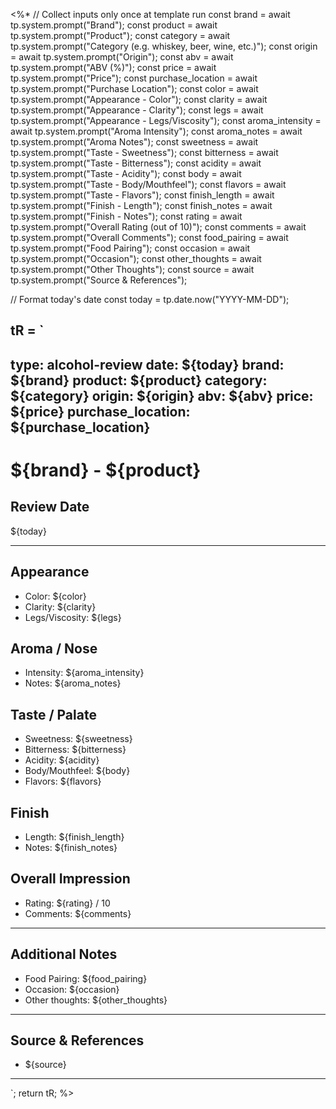<%*
// Collect inputs only once at template run
const brand = await tp.system.prompt("Brand");
const product = await tp.system.prompt("Product");
const category = await tp.system.prompt("Category (e.g. whiskey, beer, wine, etc.)");
const origin = await tp.system.prompt("Origin");
const abv = await tp.system.prompt("ABV (%)");
const price = await tp.system.prompt("Price");
const purchase_location = await tp.system.prompt("Purchase Location");
const color = await tp.system.prompt("Appearance - Color");
const clarity = await tp.system.prompt("Appearance - Clarity");
const legs = await tp.system.prompt("Appearance - Legs/Viscosity");
const aroma_intensity = await tp.system.prompt("Aroma Intensity");
const aroma_notes = await tp.system.prompt("Aroma Notes");
const sweetness = await tp.system.prompt("Taste - Sweetness");
const bitterness = await tp.system.prompt("Taste - Bitterness");
const acidity = await tp.system.prompt("Taste - Acidity");
const body = await tp.system.prompt("Taste - Body/Mouthfeel");
const flavors = await tp.system.prompt("Taste - Flavors");
const finish_length = await tp.system.prompt("Finish - Length");
const finish_notes = await tp.system.prompt("Finish - Notes");
const rating = await tp.system.prompt("Overall Rating (out of 10)");
const comments = await tp.system.prompt("Overall Comments");
const food_pairing = await tp.system.prompt("Food Pairing");
const occasion = await tp.system.prompt("Occasion");
const other_thoughts = await tp.system.prompt("Other Thoughts");
const source = await tp.system.prompt("Source & References");

// Format today's date
const today = tp.date.now("YYYY-MM-DD");

tR = `
---
type: alcohol-review
date: ${today}
brand: ${brand}
product: ${product}
category: ${category}
origin: ${origin}
abv: ${abv}
price: ${price}
purchase_location: ${purchase_location}
---

# ${brand} - ${product}

## Review Date
${today}

---

## Appearance
- Color: ${color}
- Clarity: ${clarity}
- Legs/Viscosity: ${legs}

## Aroma / Nose
- Intensity: ${aroma_intensity}
- Notes: ${aroma_notes}

## Taste / Palate
- Sweetness: ${sweetness}
- Bitterness: ${bitterness}
- Acidity: ${acidity}
- Body/Mouthfeel: ${body}
- Flavors: ${flavors}

## Finish
- Length: ${finish_length}
- Notes: ${finish_notes}

## Overall Impression
- Rating: ${rating} / 10
- Comments: ${comments}

---

## Additional Notes
- Food Pairing: ${food_pairing}
- Occasion: ${occasion}
- Other thoughts: ${other_thoughts}

---

## Source & References
- ${source}

---
`;
return tR;
%>
